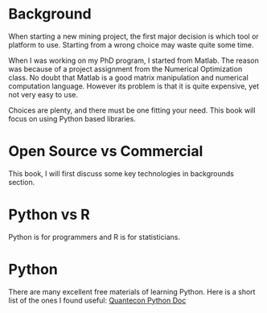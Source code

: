 # Background
When starting a new mining project, the first major decision is which tool or platform to use. Starting from a wrong choice may waste quite some time. 

When I was working on my PhD program, I started from Matlab. The reason was because of a project assignment from the Numerical Optimization class. No doubt that Matlab is a good matrix manipulation and numerical computation language. However its problem is that it is quite expensive, yet not very easy to use.

Choices are plenty, and there must be one fitting your need. This book will focus on using Python based libraries. 

# Open Source vs Commercial

This book, I will first discuss some key technologies in backgrounds section. 

# Python vs R

Python is for programmers and R is for statisticians.

# Python
There are many excellent free materials of learning Python. Here is a short list of the ones I found useful:
[Quantecon Python Doc](http://quant-econ.net/py/index.html)

